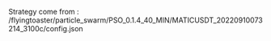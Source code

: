 Strategy come from : /flyingtoaster/particle_swarm/PSO_0.1.4_40_MIN/MATICUSDT_20220910073214_3100c/config.json